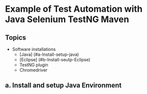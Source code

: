 # Example of Test Automation with Java Selenium TestNG Maven 
## Topics
* Software installations
     *  [Java] (#a-Install-setup-java)
     *  [Eclipse] (#b-Install-seutp-Eclipse)
     *  TestNG plugin
     *  Chromedriver

## a. Install and setup Java Environment 
